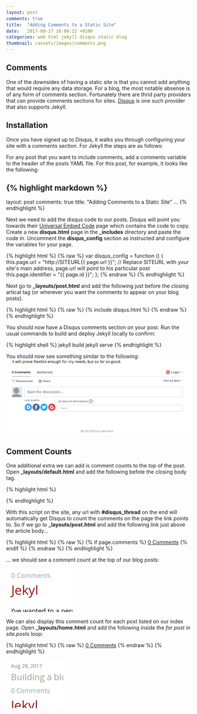 ```yaml
---
layout: post
comments: true
title:  "Adding Comments to a Static Site"
date:   2017-09-17 16:06:22 +0100
categories: web html jekyll disqus static blog
thumbnail: /assets/images/comments.png
---
```

## Comments
One of the downsides of having a static site is that you cannot add anything that would require any data storage. For a blog, the most notable absense is of any form of comments section. Fortunately there are thrid party providers that can provide comments sections for sites. [Disqus](https://disqus.com) is one such provider that also supports Jekyll.


## Installation
Once you have signed up to Disqus, it walks you through configuring your site with a comments section. For Jekyll the steps are as follows:

For any post that you want to include comments, add a comments variable to the header of the posts YAML file. For this post, for example, it looks like the following:

{% highlight markdown %}
---
layout: post
comments: true
title:  "Adding Comments to a Static Site" ...
{% endhighlight %}

Next we need to add the disqus code to our posts. Disqus will point you towards their [Universal Embed Code](https://disqus.com/admin/install/platforms/universalcode/) page which contains the code to copy. Create a new **disqus.html** page in the **_includes** directory and paste the code in. Uncomment the **disqus_config** section as instructed and configure the variables for your page.  

{% highlight html %}
{% raw %}
var disqus_config = function () {
this.page.url = "http://SITEURL{{ page.url }}";  // Replace SITEURL with your site's main address, page.url will point to his particular post
this.page.identifier = "{{ page.id }}"; 
};
{% endraw %}
{% endhighlight %}

Next go to **_layouts/post.html** and add the following just before the closing artical tag (or wherever you want the comments to appear on your blog posts).

{% highlight html %}
{% raw %}
{% include disqus.html %}
{% endraw %}
{% endhighlight %}

You should now have a Disqus comments section on your post. Run the usual commands to build and deploy Jekyll locally to confirm:

{% highlight shell %}
jekyll build
jekyll serve
{% endhighlight %}

You should now see something similar to the following:
![The Results](/assets/images/comments.png)

## Comment Counts
One additional extra we can add is comment counts to the top of the post. Open **_layouts/default.html** and add the following befote the closing body tag.

{% highlight html %}
<script id="dsq-count-scr" src="//SHORTNAME.disqus.com/count.js" async></script><!--Replace SHORTNAME with your site's disqus shortname-->
{% endhighlight %}

With this script on the site, any url with **#disqus_thread** on the end will automatically get Disqus to count the comments on the page the link points to. So if we go to **_layouts/post.html** and add the following link just above the article body...

{% highlight html %}
{% raw %}
{% if page.comments %}
    <a href="http://SITEURL{{ page.url }}#disqus_thread">0 Comments</a>
{% endif %}
{% endraw %}
{% endhighlight %}

... we should see a comment count at the top of our blog posts:

![Comment Count](/assets/images/comment_count.png)

We can also display this comment count for each post listed on our index page. Open **_layouts/home.html** and add the following inside the *for post in site.posts* loop:

{% highlight html %}
{% raw %}
<a href="http://SITEURL{{ post.url }}#disqus_thread">0 Comments</a>
{% endraw %}
{% endhighlight %}

![More Comment Count](/assets/images/index_comment_count.png)


